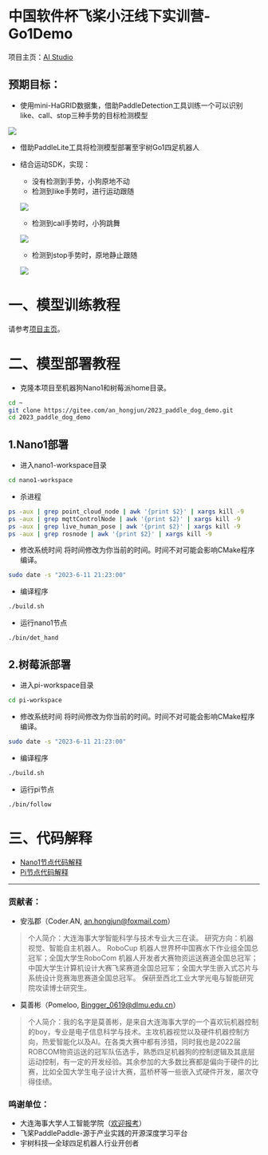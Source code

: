# 中国软件杯飞桨小汪线下实训营-Go1Demo

项目主页：[AI Studio](https://aistudio.baidu.com/aistudio/projectdetail/6112816)

## 预期目标：
* 使用mini-HaGRID数据集，借助PaddleDetection工具训练一个可以识别like、call、stop三种手势的目标检测模型

![](https://ai-studio-static-online.cdn.bcebos.com/51b752c5a1e64f88af002ee00638788a7a071aeb0553484699b8593544044cb8)

* 借助PaddleLite工具将检测模型部署至宇树Go1四足机器人
* 结合运动SDK，实现：
    * 没有检测到手势，小狗原地不动
    * 检测到like手势时，进行运动跟随
    
    ![](https://ai-studio-static-online.cdn.bcebos.com/9c8906d117104777ae9e0fc4daa560c1faadfe0f454d4d04896dfd8a9c5fffbf)
    
    * 检测到call手势时，小狗跳舞
    
    ![](https://ai-studio-static-online.cdn.bcebos.com/1b7f006cf91f4c3292123a3a8e98a90aedaaeb52e5b64438af42745786a95d6b)
    
    
    * 检测到stop手势时，原地静止跟随
    
    ![](https://ai-studio-static-online.cdn.bcebos.com/6455314b3e6d4df1af539b4fd90ed492985d3a3a2ce64d588edfbf1a69230121)
    
    

# 一、模型训练教程
请参考[项目主页](https://aistudio.baidu.com/aistudio/projectdetail/6112816)。

# 二、模型部署教程
* 克隆本项目至机器狗Nano1和树莓派home目录。
```sh
cd ~
git clone https://gitee.com/an_hongjun/2023_paddle_dog_demo.git
cd 2023_paddle_dog_demo
```
## 1.Nano1部署
* 进入nano1-workspace目录
```sh
cd nano1-workspace
```
* 杀进程
```sh
ps -aux | grep point_cloud_node | awk '{print $2}' | xargs kill -9
ps -aux | grep mqttControlNode | awk '{print $2}' | xargs kill -9
ps -aux | grep live_human_pose | awk '{print $2}' | xargs kill -9
ps -aux | grep rosnode | awk '{print $2}' | xargs kill -9
```
* 修改系统时间
将时间修改为你当前的时间。时间不对可能会影响CMake程序编译。
```sh
sudo date -s "2023-6-11 21:23:00"
```
* 编译程序
```sh
./build.sh
```
* 运行nano1节点
```
./bin/det_hand
```
## 2.树莓派部署
* 进入pi-workspace目录
```sh
cd pi-workspace
```
* 修改系统时间
将时间修改为你当前的时间。时间不对可能会影响CMake程序编译。
```sh
sudo date -s "2023-6-11 21:23:00"
```
* 编译程序
```sh
./build.sh
```
* 运行pi节点
```
./bin/follow
```

# 三、代码解释
* [Nano1节点代码解释](./nano1-workspace/README.md)
* [Pi节点代码解释](./pi-workspace/README.md)

<hr>

### 贡献者：
* 安泓郡（Coder.AN, an.hongjun@foxmail.com）
>个人简介：大连海事大学智能科学与技术专业大三在读。 研究方向：机器视觉、智能自主机器人。 RoboCup 机器人世界杯中国赛水下作业组全国总冠军；全国大学生RoboCom 机器人开发者大赛物资运送赛道全国总冠军；中国大学生计算机设计大赛飞桨赛道全国总冠军；全国大学生嵌入式芯片与系统设计竞赛海思赛道全国总冠军。 保研至西北工业大学光电与智能研究院攻读博士研究生。
* 莫善彬（Pomeloo, Bingger_0619@dlmu.edu.cn）
>个人简介：我的名字是莫善彬，是来自大连海事大学的一个喜欢玩机器控制的boy，专业是电子信息科学与技术。主攻机器视觉以及硬件机器控制方向，热爱智能化以及AI。在各类大赛中都有涉猎，同时我也是2022届ROBCOM物资运送的冠军队伍选手，熟悉四足机器狗的控制逻辑及其底层运动控制，有一定的开发经验。其余参加的大多数比赛都是偏向于硬件的比赛，比如全国大学生电子设计大赛，蓝桥杯等一些嵌入式硬件开发，屡次夺得佳绩。
### 鸣谢单位：
* 大连海事大学人工智能学院（[欢迎报考](https://ai.dlmu.edu.cn/)）
* 飞桨PaddlePaddle-源于产业实践的开源深度学习平台
* 宇树科技—全球四足机器人行业开创者